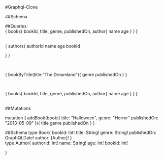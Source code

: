 #Graphql-Clone

##Schema


##Queries: <br/>
{
  books{
    bookId,
    title,
    genre,
    publishedOn,
    author{
      name
      age
    }
  }
}

<br/>
{
  authors{
    authorId
    name
	age
    bookId
  
  }
}

<br/>

{
  bookByTitle(title:"The Dreamland"){
    genre
    publishedOn
  }
}

<br/>

  {
  books{
    bookId,
    title,
    genre,
    publishedOn,
    author{
      name
      age
    }
  }
}

<br/>
##Mutations  <br/>

mutation {
  addBook(book:{
    title: "Halloween",
    genre: "Horror"
    publishedOn: "2013-05-09"
  }){
    title
    genre
    publishedOn
  }
}

##Schema
type Book{
    bookId: Int!
    title: String!
    genre: String!
    publishedOn: GraphQLDate!
    author: [Author]!
}
<br/>
type Author{
    authorId: Int!
    name: String!
    age: Int!
    bookId: Int!
    
}
